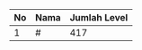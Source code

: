 | No | Nama            | Jumlah Level |
|----|-----------------|--------------|
| 1  | #    |    417        |
